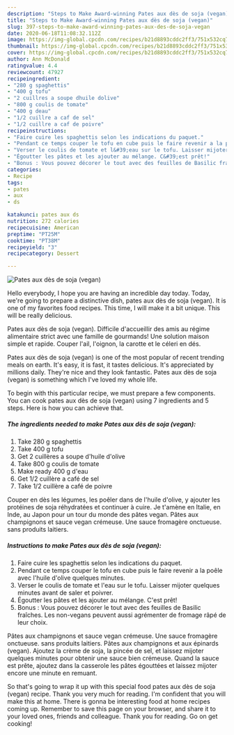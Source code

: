 ```yaml
---
description: "Steps to Make Award-winning Pates aux dès de soja (vegan)"
title: "Steps to Make Award-winning Pates aux dès de soja (vegan)"
slug: 397-steps-to-make-award-winning-pates-aux-des-de-soja-vegan
date: 2020-06-18T11:08:32.112Z
image: https://img-global.cpcdn.com/recipes/b21d8893cddc2ff3/751x532cq70/pates-aux-des-de-soja-vegan-photo-principale-de-la-recette.jpg
thumbnail: https://img-global.cpcdn.com/recipes/b21d8893cddc2ff3/751x532cq70/pates-aux-des-de-soja-vegan-photo-principale-de-la-recette.jpg
cover: https://img-global.cpcdn.com/recipes/b21d8893cddc2ff3/751x532cq70/pates-aux-des-de-soja-vegan-photo-principale-de-la-recette.jpg
author: Ann McDonald
ratingvalue: 4.4
reviewcount: 47927
recipeingredient:
- "280 g spaghettis"
- "400 g tofu"
- "2 cuillres a soupe dhuile dolive"
- "800 g coulis de tomate"
- "400 g deau"
- "1/2 cuillre a caf de sel"
- "1/2 cuillre a caf de poivre"
recipeinstructions:
- "Faire cuire les spaghettis selon les indications du paquet."
- "Pendant ce temps couper le tofu en cube puis le faire revenir a la poêle avec l&#39;huile d&#39;olive quelques minutes."
- "Verser le coulis de tomate et l&#39;eau sur le tofu. Laisser mijoter quelques minutes avant de saler et poivrer."
- "Égoutter les pâtes et les ajouter au mélange. C&#39;est prêt!"
- "Bonus : Vous pouvez décorer le tout avec des feuilles de Basilic fraîches. Les non-vegans peuvent aussi agrémenter de fromage râpé de leur choix."
categories:
- Recipe
tags:
- pates
- aux
- ds

katakunci: pates aux ds 
nutrition: 272 calories
recipecuisine: American
preptime: "PT25M"
cooktime: "PT38M"
recipeyield: "3"
recipecategory: Dessert

---
```



![Pates aux dès de soja (vegan)](https://img-global.cpcdn.com/recipes/b21d8893cddc2ff3/751x532cq70/pates-aux-des-de-soja-vegan-photo-principale-de-la-recette.jpg)

Hello everybody, I hope you are having an incredible day today. Today, we're going to prepare a distinctive dish, pates aux dès de soja (vegan). It is one of my favorites food recipes. This time, I will make it a bit unique. This will be really delicious.

Pates aux dès de soja (vegan). Difficile d&#39;accueillir des amis au régime alimentaire strict avec une famille de gourmands! Une solution maison simple et rapide. Couper l&#39;ail, l&#39;oignon, la carotte et le céleri en dés.

Pates aux dès de soja (vegan) is one of the most popular of recent trending meals on earth. It's easy, it is fast, it tastes delicious. It's appreciated by millions daily. They're nice and they look fantastic. Pates aux dès de soja (vegan) is something which I've loved my whole life.


To begin with this particular recipe, we must prepare a few components. You can cook pates aux dès de soja (vegan) using 7 ingredients and 5 steps. Here is how you can achieve that.

<!--inarticleads1-->

##### The ingredients needed to make Pates aux dès de soja (vegan):

1. Take 280 g spaghettis
1. Take 400 g tofu
1. Get 2 cuillères a soupe d&#39;huile d&#39;olive
1. Take 800 g coulis de tomate
1. Make ready 400 g d&#39;eau
1. Get 1/2 cuillère a café de sel
1. Take 1/2 cuillère a café de poivre


Couper en dès les légumes, les poêler dans de l&#39;huile d&#39;olive, y ajouter les protéines de soja réhydratées et continuer à cuire. Je t&#39;amène en Italie, en Inde, au Japon pour un tour du monde des pâtes vegan. Pâtes aux champignons et sauce vegan crémeuse. Une sauce fromagère onctueuse. sans produits laitiers. 

<!--inarticleads2-->

##### Instructions to make Pates aux dès de soja (vegan):

1. Faire cuire les spaghettis selon les indications du paquet.
1. Pendant ce temps couper le tofu en cube puis le faire revenir a la poêle avec l&#39;huile d&#39;olive quelques minutes.
1. Verser le coulis de tomate et l&#39;eau sur le tofu. Laisser mijoter quelques minutes avant de saler et poivrer.
1. Égoutter les pâtes et les ajouter au mélange. C&#39;est prêt!
1. Bonus : Vous pouvez décorer le tout avec des feuilles de Basilic fraîches. Les non-vegans peuvent aussi agrémenter de fromage râpé de leur choix.


Pâtes aux champignons et sauce vegan crémeuse. Une sauce fromagère onctueuse. sans produits laitiers. Pâtes aux champignons et aux épinards (vegan). Ajoutez la crème de soja, la pincée de sel, et laissez mijoter quelques minutes pour obtenir une sauce bien crémeuse. Quand la sauce est prête, ajoutez dans la casserole les pâtes égouttées et laissez mijoter encore une minute en remuant. 

So that's going to wrap it up with this special food pates aux dès de soja (vegan) recipe. Thank you very much for reading. I'm confident that you will make this at home. There is gonna be interesting food at home recipes coming up. Remember to save this page on your browser, and share it to your loved ones, friends and colleague. Thank you for reading. Go on get cooking!
